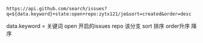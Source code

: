 ```
https://api.github.com/search/issues?q=${data.keyword}+state:open+repo:zytx121/je&sort=created&order=desc
```

data.keyword = 关键词   open  开启的issues repo 该分支  sort 排序 order升序 降序